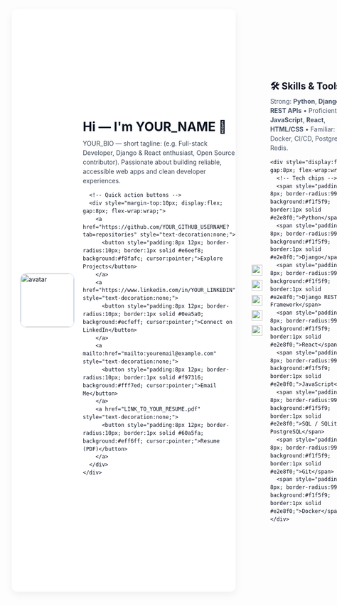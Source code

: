 <!-- GitHub Profile README - HTML version -->
<!-- Paste this HTML into your http://README.md (GitHub supports inline HTML inside Markdown) -->
<div style="font-family: -apple-system,BlinkMacSystemFont,'Segoe UI',Roboto,Helvetica,Arial,sans-serif; line-height:1.5; color:#0b1220; max-width:900px; margin: 12px auto; padding:18px; border-radius:12px; box-shadow: 0 6px 18px rgba(11,18,32,0.06); background: #ffffff;">

  <!-- Header / Hero -->
  <div style="display:flex; gap:18px; align-items:center;">
    <img src="https://avatars.githubusercontent.com/YOUR_GITHUB_USERNAME?s=200" alt="avatar" width="120" height="120" style="border-radius:16px; object-fit:cover; border:2px solid #e6eef8;">
    <div>
      <h1 style="margin:0; font-size:28px;">Hi — I'm <strong>YOUR_NAME</strong> 👋</h1>
      <p style="margin:6px 0 0 0; color: #374151; max-width:650px;">
        YOUR_BIO — short tagline: (e.g. Full-stack Developer, Django & React enthusiast, Open Source contributor). Passionate about building reliable, accessible web apps and clean developer experiences.
      </p>

      <!-- Quick action buttons -->
      <div style="margin-top:10px; display:flex; gap:8px; flex-wrap:wrap;">
        <a href="https://github.com/YOUR_GITHUB_USERNAME?tab=repositories" style="text-decoration:none;">
          <button style="padding:8px 12px; border-radius:10px; border:1px solid #e6eef8; background:#f8fafc; cursor:pointer;">Explore Projects</button>
        </a>
        <a href="https://www.linkedin.com/in/YOUR_LINKEDIN" style="text-decoration:none;">
          <button style="padding:8px 12px; border-radius:10px; border:1px solid #0ea5a0; background:#ecfeff; cursor:pointer;">Connect on LinkedIn</button>
        </a>
        <a mailto:href="mailto:youremail@example.com" style="text-decoration:none;">
          <button style="padding:8px 12px; border-radius:10px; border:1px solid #f97316; background:#fff7ed; cursor:pointer;">Email Me</button>
        </a>
        <a href="LINK_TO_YOUR_RESUME.pdf" style="text-decoration:none;">
          <button style="padding:8px 12px; border-radius:10px; border:1px solid #60a5fa; background:#eff6ff; cursor:pointer;">Resume (PDF)</button>
        </a>
      </div>
    </div>
  </div>

  <hr style="border:none; border-top:1px solid #eef2f7; margin:18px 0;">

  <!-- Key stats / badges -->
  <div style="display:flex; gap:10px; flex-wrap:wrap; align-items:center;">
    <!-- Example shields (replace the image URLs if needed) -->
    <img src="https://img.shields.io/badge/Top%20Languages-Python-F0DB4F?logo=python&logoColor=white" alt="Python" style="height:24px;">
    <img src="https://img.shields.io/badge/Frameworks-Django-092E20?logo=django&logoColor=white" alt="Django" style="height:24px;">
    <img src="https://img.shields.io/badge/Frontend-React-61DAFB?logo=react&logoColor=white" alt="React" style="height:24px;">
    <img src="https://img.shields.io/badge/Cloud-AWS-232F3E?logo=amazonaws&logoColor=white" alt="AWS" style="height:24px;">
    <img src="https://img.shields.io/badge/Status-Open%20to%20Work-brightgreen" alt="Open to Work" style="height:24px;">
  </div>

  <!-- Skills section -->
  <section style="margin-top:18px;">
    <h2 style="margin:0 0 8px 0;">🛠️ Skills & Tools</h2>
    <p style="margin:0 0 12px 0; color:#475569;">
      Strong: <strong>Python</strong>, <strong>Django</strong>, <strong>REST APIs</strong> • Proficient: <strong>JavaScript</strong>, <strong>React</strong>, <strong>HTML/CSS</strong> • Familiar: Docker, CI/CD, PostgreSQL, Redis.
    </p>

    <div style="display:flex; gap:8px; flex-wrap:wrap;">
      <!-- Tech chips -->
      <span style="padding:6px 8px; border-radius:999px; background:#f1f5f9; border:1px solid #e2e8f0;">Python</span>
      <span style="padding:6px 8px; border-radius:999px; background:#f1f5f9; border:1px solid #e2e8f0;">Django</span>
      <span style="padding:6px 8px; border-radius:999px; background:#f1f5f9; border:1px solid #e2e8f0;">Django REST Framework</span>
      <span style="padding:6px 8px; border-radius:999px; background:#f1f5f9; border:1px solid #e2e8f0;">React</span>
      <span style="padding:6px 8px; border-radius:999px; background:#f1f5f9; border:1px solid #e2e8f0;">JavaScript</span>
      <span style="padding:6px 8px; border-radius:999px; background:#f1f5f9; border:1px solid #e2e8f0;">SQL / SQLite / PostgreSQL</span>
      <span style="padding:6px 8px; border-radius:999px; background:#f1f5f9; border:1px solid #e2e8f0;">Git</span>
      <span style="padding:6px 8px; border-radius:999px; background:#f1f5f9; border:1px solid #e2e8f0;">Docker</span>
    </div>
  </section>

  <!-- Projects -->
  <section style="margin-top:20px;">
    <h2 style="margin:0 0 8px 0;">🚀 Featured Projects</h2>

    <div style="display:grid; grid-template-columns: repeat(auto-fit, minmax(260px, 1fr)); gap:12px;">
      <!-- Project card 1 -->
      <article style="padding:12px; border-radius:12px; border:1px solid #eef2f7; background:#fff;">
        <h3 style="margin:0 0 6px 0;">Project One — LAW EDIFY</h3>
        <p style="margin:0 0 8px 0; color:#475569; font-size:14px;">
          NLP-based legal knowledge assistant. Tech: <strong>Python</strong>, <strong>NLTK</strong>, <strong>TF-IDF</strong>, Gradio demo.
        </p>
        <div style="display:flex; gap:8px; margin-top:8px;">
          <a href="https://github.com/YOUR_GITHUB_USERNAME/law-edify" style="text-decoration:none;"><button style="padding:6px 10px; border-radius:8px; border:1px solid #dbeafe;">Repo</button></a>
          <a href="LINK_TO_DEMO" style="text-decoration:none;"><button style="padding:6px 10px; border-radius:8px; border:1px solid #d1fae5;">Live</button></a>
        </div>
      </article>

      <!-- Project card 2 -->
      <article style="padding:12px; border-radius:12px; border:1px solid #eef2f7; background:#fff;">
        <h3 style="margin:0 0 6px 0;">Project Two — Travel Guide</h3>
        <p style="margin:0 0 8px 0; color:#475569; font-size:14px;">
          Django travel guide with authentication, activities, media uploads, and admin CRUD.
        </p>
        <div style="display:flex; gap:8px; margin-top:8px;">
          <a href="https://github.com/YOUR_GITHUB_USERNAME/travel-guide" style="text-decoration:none;"><button style="padding:6px 10px; border-radius:8px; border:1px solid #dbeafe;">Repo</button></a>
        </div>
      </article>

      <!-- Project card 3 -->
      <article style="padding:12px; border-radius:12px; border:1px solid #eef2f7; background:#fff;">
        <h3 style="margin:0 0 6px 0;">Project Three — Photo Gallery</h3>
        <p style="margin:0 0 8px 0; color:#475569; font-size:14px;">
          Gallery app with soft delete, tags, restore, and image uploads. Built with Django.
        </p>
        <div style="display:flex; gap:8px; margin-top:8px;">
          <a href="https://github.com/YOUR_GITHUB_USERNAME/memory-lane" style="text-decoration:none;"><button style="padding:6px 10px; border-radius:8px; border:1px solid #dbeafe;">Repo</button></a>
        </div>
      </article>
    </div>
  </section>

  <!-- Experience / Timeline -->
  <section style="margin-top:20px;">
    <h2 style="margin:0 0 8px 0;">💼 Experience</h2>
    <div style="display:flex; flex-direction:column; gap:10px; color:#475569; font-size:14px;">
      <div style="padding:10px; border-radius:10px; border:1px dashed #eef2f7;">
        <strong>Associate Software Engineer</strong> — TestYantra Software Solutions (Location) <br>
        <small>Dates: MONTH YEAR – Present</small>
        <p style="margin:6px 0 0 0;">Worked on web applications using Django & JavaScript. Responsibilities: Auth, REST APIs, media handling, deploys.</p>
      </div>

      <div style="padding:10px; border-radius:10px; border:1px dashed #eef2f7;">
        <strong>Intern / Project Lead</strong> — CONTRIVER-MYSORE <br>
        <small>Aug 2023 – Sep 2023</small>
        <p style="margin:6px 0 0 0;">Training in Web Technology, AI & ML. Internship Excellence award.</p>
      </div>
    </div>
  </section>

  <!-- Education -->
  <section style="margin-top:20px;">
    <h2 style="margin:0 0 8px 0;">🎓 Education</h2>
    <p style="margin:0; color:#475569; font-size:14px;">
      B.E. / http://B.Tech — <strong>Your University</strong> • Graduation year: YEAR
    </p>
  </section>

  <!-- Open source contributions & badges -->
  <section style="margin-top:20px;">
    <h2 style="margin:0 0 8px 0;">🌱 Open Source & Stats</h2>
    <p style="margin:0 0 12px 0; color:#475569; font-size:14px;">
      I contribute to open-source projects and enjoy improving docs, tests, and core features.
    </p>

    <!-- GitHub Readme Stats (third-party images) - Replace username -->
    <div style="display:flex; flex-wrap:wrap; gap:12px; align-items:center;">
      <img src="https://github-readme-stats.vercel.app/api?username=YOUR_GITHUB_USERNAME&show_icons=true&theme=default" alt="github-stats" style="border-radius:12px; max-width:420px;">
      <img src="https://github-readme-streak-stats.herokuapp.com/?user=YOUR_GITHUB_USERNAME&theme=default" alt="streak" style="border-radius:12px; max-width:420px;">
    </div>
  </section>

  <!-- Contact -->
  <section style="margin-top:20px;">
    <h2 style="margin:0 0 8px 0;">✉️ Contact & Socials</h2>
    <div style="display:flex; gap:12px; flex-wrap:wrap;">
      <a href="https://twitter.com/YOUR_TWITTER" style="text-decoration:none;">Twitter</a>
      <a href="https://www.linkedin.com/in/YOUR_LINKEDIN" style="text-decoration:none;">LinkedIn</a>
      <a mailto:href="mailto:youremail@example.com" style="text-decoration:none;">Email</a>
      <a href="https://www.youtube.com/channel/YOUR_CHANNEL" style="text-decoration:none;">YouTube</a>
    </div>
    <p style="margin-top:10px; color:#64748b; font-size:13px;">Prefer direct messages on LinkedIn or email for hiring & collaboration.</p>
  </section>

  <hr style="border:none; border-top:1px solid #eef2f7; margin:18px 0;">

  <p style="font-size:13px; color:#94a3b8; margin:0;">
    Built with ❤️ • Customize this README to add more projects, a contributions graph, or interactive demos.
  </p>

</div>
 


